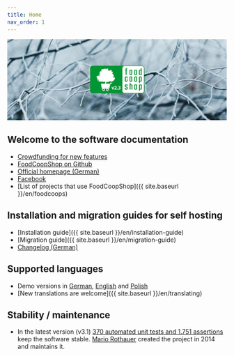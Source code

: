 ```yaml
---
title: Home
nav_order: 1
---
```


![](https://raw.githubusercontent.com/foodcoopshop/foodcoopshop/master/webroot/files/images/sliders/demo-slider.jpg)

## Welcome to the software documentation

* [Crowdfunding for new features](https://www.foodcoopshop.com/crowdfunding-weiterentwicklung)
* [FoodCoopShop on Github]({{site.repo_url}})
* [Official homepage (German)](https://www.foodcoopshop.com/)
* [Facebook](https://facebook.com/FoodCoopShop)
* [List of projects that use FoodCoopShop]({{ site.baseurl }}/en/foodcoops)

## Installation and migration guides for self hosting

* [Installation guide]({{ site.baseurl }}/en/installation-guide)
* [Migration guide]({{ site.baseurl }}/en/migration-guide)
* [Changelog (German)]({{{site.repo_url}}/blob/master/CHANGELOG.md)

## Supported languages

* Demo versions in [German](https://demo-de.foodcoopshop.com), [English](https://demo-en.foodcoopshop.com) and [Polish](https://demo-pl.foodcoopshop.com)
* [New translations are welcome]({{ site.baseurl }}/en/translating)

## Stability / maintenance

* In the latest version (v3.1) [370 automated unit tests and 1.751 assertions](https://travis-ci.com/github/foodcoopshop/foodcoopshop/builds) keep the software stable.
[Mario Rothauer](https://github.com/mrothauer) created the project in 2014 and maintains it.
